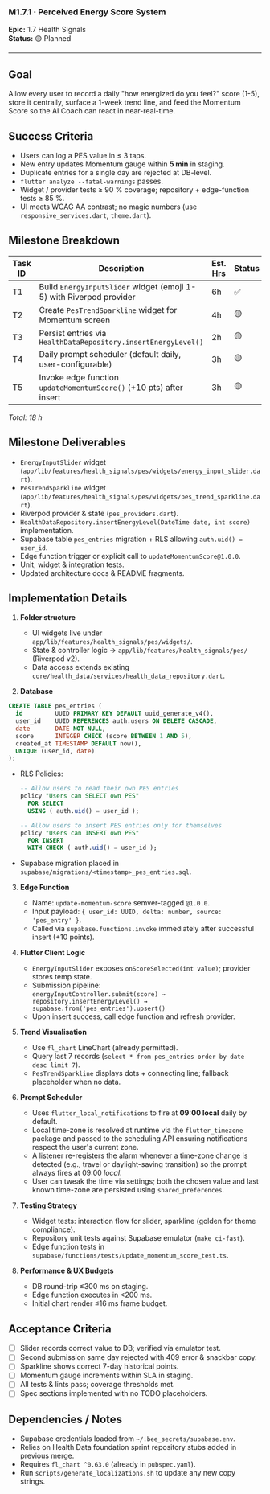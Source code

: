 ### M1.7.1 · Perceived Energy Score System

**Epic:** 1.7 Health Signals\
**Status:** 🟡 Planned

---

## Goal

Allow every user to record a daily "how energized do you feel?" score (1-5),
store it centrally, surface a 1-week trend line, and feed the Momentum Score so
the AI Coach can react in near-real-time.

## Success Criteria

- Users can log a PES value in ≤ 3 taps.
- New entry updates Momentum gauge within **5 min** in staging.
- Duplicate entries for a single day are rejected at DB-level.
- `flutter analyze --fatal-warnings` passes.
- Widget / provider tests ≥ 90 % coverage; repository + edge-function tests ≥ 85
  %.
- UI meets WCAG AA contrast; no magic numbers (use `responsive_services.dart`,
  `theme.dart`).

## Milestone Breakdown

| Task ID | Description                                                         | Est. Hrs | Status |
| ------- | ------------------------------------------------------------------- | -------- | ------ |
| T1      | Build `EnergyInputSlider` widget (emoji 1-5) with Riverpod provider | 6h       | ✅     |
| T2      | Create `PesTrendSparkline` widget for Momentum screen               | 4h       | 🟡     |
| T3      | Persist entries via `HealthDataRepository.insertEnergyLevel()`      | 2h       | 🟡     |
| T4      | Daily prompt scheduler (default daily, user-configurable)           | 3h       | 🟡     |
| T5      | Invoke edge function `updateMomentumScore()` (+10 pts) after insert | 3h       | 🟡     |

_Total: 18 h_

## Milestone Deliverables

- `EnergyInputSlider` widget
  (`app/lib/features/health_signals/pes/widgets/energy_input_slider.dart`).
- `PesTrendSparkline` widget
  (`app/lib/features/health_signals/pes/widgets/pes_trend_sparkline.dart`).
- Riverpod provider & state (`pes_providers.dart`).
- `HealthDataRepository.insertEnergyLevel(DateTime date, int score)`
  implementation.
- Supabase table `pes_entries` migration + RLS allowing `auth.uid() = user_id`.
- Edge function trigger or explicit call to `updateMomentumScore@1.0.0`.
- Unit, widget & integration tests.
- Updated architecture docs & README fragments.

## Implementation Details

1. **Folder structure**
   - UI widgets live under `app/lib/features/health_signals/pes/widgets/`.
   - State & controller logic → `app/lib/features/health_signals/pes/` (Riverpod
     v2).
   - Data access extends existing
     `core/health_data/services/health_data_repository.dart`.

2. **Database**

```sql
CREATE TABLE pes_entries (
  id         UUID PRIMARY KEY DEFAULT uuid_generate_v4(),
  user_id    UUID REFERENCES auth.users ON DELETE CASCADE,
  date       DATE NOT NULL,
  score      INTEGER CHECK (score BETWEEN 1 AND 5),
  created_at TIMESTAMP DEFAULT now(),
  UNIQUE (user_id, date)
);
```

- RLS Policies:

  ```sql
  -- Allow users to read their own PES entries
  policy "Users can SELECT own PES"
    FOR SELECT
    USING ( auth.uid() = user_id );

  -- Allow users to insert PES entries only for themselves
  policy "Users can INSERT own PES"
    FOR INSERT
    WITH CHECK ( auth.uid() = user_id );
  ```
- Supabase migration placed in
  `supabase/migrations/<timestamp>_pes_entries.sql`.

3. **Edge Function**
   - Name: `update-momentum-score` semver-tagged `@1.0.0`.
   - Input payload: `{ user_id: UUID, delta: number, source: 'pes_entry' }`.
   - Called via `supabase.functions.invoke` immediately after successful insert
     (+10 points).

4. **Flutter Client Logic**
   - `EnergyInputSlider` exposes `onScoreSelected(int value)`; provider stores
     temp state.
   - Submission pipeline:\
     `energyInputController.submit(score) → repository.insertEnergyLevel() → supabase.from('pes_entries').upsert()`
   - Upon insert success, call edge function and refresh provider.

5. **Trend Visualisation**
   - Use `fl_chart` LineChart (already permitted).
   - Query last 7 records
     (`select * from pes_entries order by date desc limit 7`).
   - `PesTrendSparkline` displays dots + connecting line; fallback placeholder
     when no data.

6. **Prompt Scheduler**
   - Uses `flutter_local_notifications` to fire at **09:00 local** daily by
     default.
   - Local time-zone is resolved at runtime via the `flutter_timezone` package
     and passed to the scheduling API ensuring notifications respect the user's
     current zone.
   - A listener re-registers the alarm whenever a time-zone change is detected
     (e.g., travel or daylight-saving transition) so the prompt always fires at
     09:00 _local_.
   - User can tweak the time via settings; both the chosen value and last known
     time-zone are persisted using `shared_preferences`.

7. **Testing Strategy**
   - Widget tests: interaction flow for slider, sparkline (golden for theme
     compliance).
   - Repository unit tests against Supabase emulator (`make ci-fast`).
   - Edge function tests in
     `supabase/functions/tests/update_momentum_score_test.ts`.

8. **Performance & UX Budgets**
   - DB round-trip ≤300 ms on staging.
   - Edge function executes in <200 ms.
   - Initial chart render ≤16 ms frame budget.

## Acceptance Criteria

- [ ] Slider records correct value to DB; verified via emulator test.
- [ ] Second submission same day rejected with 409 error & snackbar copy.
- [ ] Sparkline shows correct 7-day historical points.
- [ ] Momentum gauge increments within SLA in staging.
- [ ] All tests & lints pass; coverage thresholds met.
- [ ] Spec sections implemented with no TODO placeholders.

## Dependencies / Notes

- Supabase credentials loaded from `~/.bee_secrets/supabase.env`.
- Relies on Health Data foundation sprint repository stubs added in previous
  merge.
- Requires `fl_chart ^0.63.0` (already in `pubspec.yaml`).
- Run `scripts/generate_localizations.sh` to update any new copy strings.
